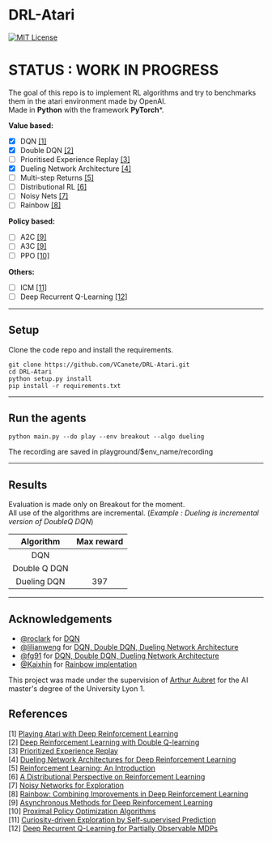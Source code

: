 # DRL-Atari

[![MIT License](https://img.shields.io/badge/license-MIT-blue.svg)](LICENSE)

# STATUS : WORK IN PROGRESS

The goal of this repo is to implement RL algorithms and try to benchmarks them in the atari environment made by OpenAI.  
Made in **Python** with the framework **PyTorch***.

**Value based:** 
- [x] DQN [[1]](#references)
- [x] Double DQN [[2]](#references)
- [ ] Prioritised Experience Replay [[3]](#references)
- [x] Dueling Network Architecture [[4]](#references)
- [ ] Multi-step Returns [[5]](#references)
- [ ] Distributional RL [[6]](#references)
- [ ] Noisy Nets [[7]](#references)
- [ ] Rainbow [[8]](#references)

**Policy based:** 
- [ ] A2C [[9]](#references)
- [ ] A3C [[9]](#references)
- [ ] PPO [[10]](#references)

**Others:**
- [ ] ICM [[11]](#references)
- [ ] Deep Recurrent Q-Learning [[12]](#references)

----------------
## Setup 


Clone the code repo and install the requirements.

```
git clone https://github.com/VCanete/DRL-Atari.git
cd DRL-Atari
python setup.py install
pip install -r requirements.txt
```
----------------
## Run the agents

```
python main.py --do play --env breakout --algo dueling
```

The recording are saved in playground/$env_name/recording


----------------
## Results

Evaluation is made only on Breakout for the moment.  
All use of the algorithms are incremental. (*Example : Dueling is incremental version of DoubleQ DQN*)

|   Algorithm  | Max reward |
|:------------:|:----------:|
| DQN          |            |
| Double Q DQN |            |
| Dueling DQN  |     397    |

----------------
## Acknowledgements


- [@roclark](https://github.com/roclark) for [DQN](https://github.com/roclark/openai-gym-pytorch/)
- [@lilianweng](https://github.com/lilianweng) for [DQN, Double DQN, Dueling Network Architecture](https://lilianweng.github.io/lil-log/2018/05/05/implementing-deep-reinforcement-learning-models.html)
- [@fg91](https://github.com/fg91) for [DQN, Double DQN, Dueling Network Architecture](https://github.com/fg91/Deep-Q-Learning)
- [@Kaixhin](https://github.com/Kaixhin) for [Rainbow implentation](https://github.com/Kaixhin/Rainbow)
  


This project was made under the supervision of [Arthur Aubret](https://github.com/Aubret) for the AI master's degree of the University Lyon 1.


References
----------

[1] [Playing Atari with Deep Reinforcement Learning](http://arxiv.org/abs/1312.5602)  
[2] [Deep Reinforcement Learning with Double Q-learning](http://arxiv.org/abs/1509.06461)  
[3] [Prioritized Experience Replay](http://arxiv.org/abs/1511.05952)  
[4] [Dueling Network Architectures for Deep Reinforcement Learning](http://arxiv.org/abs/1511.06581)  
[5] [Reinforcement Learning: An Introduction](http://www.incompleteideas.net/sutton/book/ebook/the-book.html)  
[6] [A Distributional Perspective on Reinforcement Learning](https://arxiv.org/abs/1707.06887)  
[7] [Noisy Networks for Exploration](https://arxiv.org/abs/1706.10295)  
[8] [Rainbow: Combining Improvements in Deep Reinforcement Learning](https://arxiv.org/abs/1710.02298)  
[9] [Asynchronous Methods for Deep Reinforcement Learning](https://arxiv.org/abs/1602.01783)  
[10] [Proximal Policy Optimization Algorithms](https://arxiv.org/abs/1707.06347)  
[11] [Curiosity-driven Exploration by Self-supervised Prediction](https://arxiv.org/abs/1705.05363)  
[12] [Deep Recurrent Q-Learning for Partially Observable MDPs](https://arxiv.org/abs/1507.06527)  

